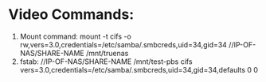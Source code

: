 # Video Commands:
1. Mount command: mount -t cifs -o rw,vers=3.0,credentials=/etc/samba/.smbcreds,uid=34,gid=34 //IP-OF-NAS/SHARE-NAME /mnt/truenas
2. fstab: //IP-OF-NAS/SHARE-NAME /mnt/test-pbs cifs vers=3.0,credentials=/etc/samba/.smbcreds,uid=34,gid=34,defaults 0 0